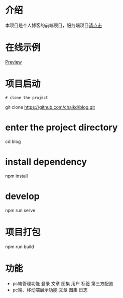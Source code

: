 # 介绍
本项目是个人博客的前端项目，服务端项目[请点击](https://github.com/chaikd/blog-serve.git)
# 在线示例
  [Preview](blog.chaikd.com)
# 项目启动
	# clone the project
  git clone https://github.com/chaikd/blog.git

  # enter the project directory
  cd blog

  # install dependency
  npm install

  # develop
  npm run serve
# 项目打包
  npm run build
# 功能
* pc端管理功能
  登录
  文章
  图集
  用户
  标签
  第三方配置
* pc端、移动端展示功能
  文章
  图集
  日志


  
